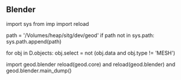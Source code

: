 
Blender
-------

import sys
from imp import reload

path = '/Volumes/heap/sitg/dev/geod'
if path not in sys.path:
    sys.path.append(path)

for obj in D.objects:
    obj.select = not (obj.data and obj.type != 'MESH')

import geod.blender
reload(geod.core) and reload(geod.blender) and geod.blender.main_dump()

